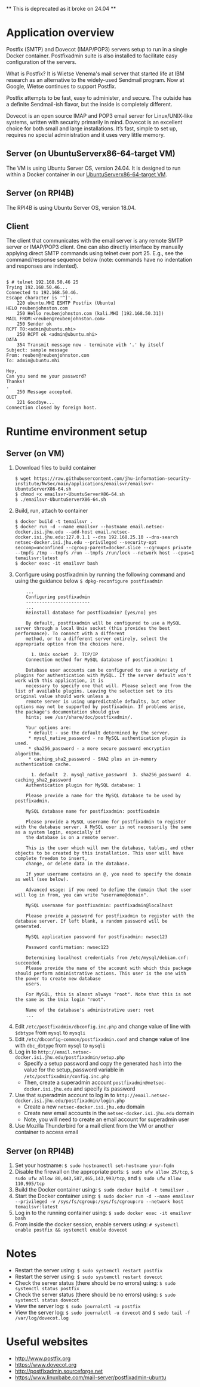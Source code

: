 ** This is deprecated as it broke on 24.04 **

# Application overview
Postfix (SMTP) and Dovecot (IMAP/POP3) servers setup to run in a single Docker container.  Postfixadmin suite is also installed to facilitate easy configuration of the servers.

What is Postfix? It is Wietse Venema's mail server that started life at IBM research as an alternative to the widely-used Sendmail program. Now at Google, Wietse continues to support Postfix.

Postfix attempts to be fast, easy to administer, and secure. The outside has a definite Sendmail-ish flavor, but the inside is completely different.

Dovecot is an open source IMAP and POP3 email server for Linux/UNIX-like systems, written with security primarily in mind. Dovecot is an excellent choice for both small and large installations. It’s fast, simple to set up, requires no special administration and it uses very little memory.

## Server (on UbuntuServerx86-64-target VM)
The VM is using Ubuntu Server OS, version 24.04.  It is designed to run within a Docker container in our [UbuntuServerx86-64-target VM](https://github.com/jhu-information-security-institute/NwSec/blob/main/config/UbuntuServerX86-64/targetVm-README.md).

## Server (on RPI4B)
The RPI4B is using Ubuntu Server OS, version 18.04.

## Client
The client that communicates with the email server is any remote SMTP server or IMAP/POP3 client.  One can also directly interface by manually applying direct SMTP commands using telnet over port 25.  E.g., see the command/response sequence below (note: commands have no indentation and  responses are indented).
<pre><code>
$ # telnet 192.168.50.46 25
Trying 192.168.50.46...
Connected to 192.168.50.46.
Escape character is '^]'.
    220 ubuntu.MHI ESMTP Postfix (Ubuntu)
HELO reubenjohnston.com
    250 Hello reubenjohnston.com (kali.MHI [192.168.50.31])
MAIL FROM:&ltreuben@reubenjohnston.com&gt
    250 Sender ok
RCPT TO:&ltadmin@ubuntu.mhi&gt
    250 RCPT ok &ltadmin@ubuntu.mhi&gt
DATA
    354 Transmit message now - terminate with '.' by itself
Subject: sample message
From: reuben@reubenjohnston.com
To: admin@ubuntu.mhi

Hey,
Can you send me your password?
Thanks!
.
    250 Message accepted.
QUIT
    221 Goodbye...
Connection closed by foreign host.
</code></pre>

# Runtime environment setup
## Server (on VM)
1. Download files to build container
    ```
    $ wget https://raw.githubusercontent.com/jhu-information-security-institute/NwSec/main/applications/emailsvr/emailsvr-UbuntuServerX86-64.sh
    $ chmod +x emailsvr-UbuntuServerX86-64.sh
    $ ./emailsvr-UbuntuServerX86-64.sh
    ```
1. Build, run, attach to container
    ```
    $ docker build -t temailsvr .
    $ docker run -d --name emailsvr --hostname email.netsec-docker.isi.jhu.edu --add-host email.netsec-docker.isi.jhu.edu:127.0.1.1 --dns 192.168.25.10 --dns-search netsec-docker.isi.jhu.edu --privileged --security-opt seccomp=unconfined --cgroup-parent=docker.slice --cgroupns private --tmpfs /tmp --tmpfs /run --tmpfs /run/lock --network host --cpus=1 temailsvr:latest
    $ docker exec -it emailsvr bash
1. Configure using postfixadmin by running the following command and using the guidance below `$ dpkg-reconfigure postfixadmin`
    ```
        ...
        Configuring postfixadmin
        ------------------------
        ...
        Reinstall database for postfixadmin? [yes/no] yes
        
        By default, postfixadmin will be configured to use a MySQL server through a local Unix socket (this provides the best performance). To connect with a different
        method, or to a different server entirely, select the appropriate option from the choices here.
        
          1. Unix socket  2. TCP/IP
        Connection method for MySQL database of postfixadmin: 1
        
        Database user accounts can be configured to use a variety of plugins for authentication with MySQL. If the server default won't work with this application, it is
        necessary to specify one that will. Please select one from the list of available plugins. Leaving the selection set to its original value should work unless a
        remote server is using unpredictable defaults, but other options may not be supported by postfixadmin. If problems arise, the package's documentation should give
        hints; see /usr/share/doc/postfixadmin/.
        
        Your options are:
         * default - use the default determined by the server.
         * mysql_native_password - no MySQL authentication plugin is used.
         * sha256_password - a more secure password encryption algorithm.
         * caching_sha2_password - SHA2 plus an in-memory authentication cache.
        
          1. default  2. mysql_native_password  3. sha256_password  4. caching_sha2_password
        Authentication plugin for MySQL database: 1
        
        Please provide a name for the MySQL database to be used by postfixadmin.
        
        MySQL database name for postfixadmin: postfixadmin
        
        Please provide a MySQL username for postfixadmin to register with the database server. A MySQL user is not necessarily the same as a system login, especially if
        the database is on a remote server.
        
        This is the user which will own the database, tables, and other objects to be created by this installation. This user will have complete freedom to insert,
        change, or delete data in the database.
        
        If your username contains an @, you need to specify the domain as well (see below).
        
        Advanced usage: if you need to define the domain that the user will log in from, you can write "username@domain".
        
        MySQL username for postfixadmin: postfixadmin@localhost
        
        Please provide a password for postfixadmin to register with the database server. If left blank, a random password will be generated.
        
        MySQL application password for postfixadmin: nwsec123
        
        Password confirmation: nwsec123
        
        Determining localhost credentials from /etc/mysql/debian.cnf: succeeded.
        Please provide the name of the account with which this package should perform administrative actions. This user is the one with the power to create new database
        users.
        
        For MySQL, this is almost always "root". Note that this is not the same as the Unix login "root".
        
        Name of the database's administrative user: root
        ...   
    ```
1. Edit `/etc/postfixadmin/dbconfig.inc.php` and change value of line with `$dbtype` from `mysql` to `mysqli`
1. Edit `/etc/dbconfig-common/postfixadmin.conf` and change value of line with `dbc_dbtype` from `mysql` to `mysqli`
1. Log in to `http://email.netsec-docker.isi.jhu.edu/postfixadmin/setup.php`
    * Specify a setup password and copy the generated hash into the value for the setup_password variable in `/etc/postfixadmin/config.inc.php`
    * Then, create a superadmin account `postfixadmin@netsec-docker.isi.jhu.edu` and specify its password
1. Use that superadmin account to log in to `http://email.netsec-docker.isi.jhu.edu/postfixadmin/login.php`
    * Create a new `netsec-docker.isi.jhu.edu` domain 
    * Create new email accounts in the `netsec-docker.isi.jhu.edu` domain
    * Note, you will need to create an email account for superadmin user
1. Use Mozilla Thunderbird for a mail client from the VM or another container to access email

## Server (on RPI4B)
1. Set your hostname: `$ sudo hostnamectl set-hostname your-fqdn`
1. Disable the firewall on the appropriate ports:
`$ sudo ufw allow 25/tcp`, `$ sudo ufw allow 80,443,587,465,143,993/tcp`, and `$ sudo ufw allow 110,995/tcp`
1. Build the Docker container using: `$ sudo docker build -t temailsvr .`
1. Start the Docker container using: `$ sudo docker run -d --name emailsvr --privileged -v /sys/fs/cgroup:/sys/fs/cgroup:ro --network host temailsvr:latest`
1. Log in to the running container using: `$ sudo docker exec -it emailsvr bash`
1. From inside the docker session, enable servers using: `# systemctl enable postfix && systemctl enable dovecot`

# Notes
* Restart the server using: `$ sudo systemctl restart postfix`
* Restart the server using: `$ sudo systemctl restart dovecot`
* Check the server status (there should be no errors) using: `$ sudo systemctl status postfix`
* Check the server status (there should be no errors) using: `$ sudo systemctl status dovecot`
* View the server log: `$ sudo journalctl -u postfix`
* View the server log: `$ sudo journalctl -u dovecot` and `$ sudo tail -f /var/log/dovecot.log`

# Useful websites
* http://www.postfix.org
* https://www.dovecot.org
* http://postfixadmin.sourceforge.net
* https://www.linuxbabe.com/mail-server/postfixadmin-ubuntu
